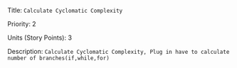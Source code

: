 Title: `Calculate Cyclomatic Complexity`

Priority: 2

Units (Story Points): 3

Description: `Calculate Cyclomatic Complexity, Plug in have to calculate number of branches(if,while,for)`
